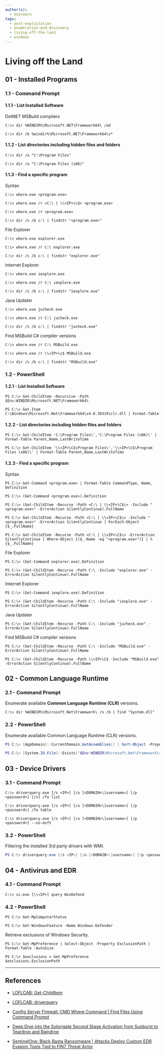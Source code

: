 ```yaml
---
author(s):
  - Userware
tags:
  - post-exploitation
  - enumeration-and-discovery
  - living-off-the-land
  - windows
---
```

# Living off the Land

## 01 - Installed Programs

### 1.1 - Command Prompt

#### 1.1.1 - List Installed Software

DotNET MSBuild compilers

```
C:\> dir %WINDIR%\Microsoft.NET\Framework64\ /ad

C:\> dir /b %windir%\Microsoft.NET\Framework64\v*
```

#### 1.1.2 - List directories including hidden files and folders

```
C:\> dir /a "C:\Program Files"

C:\> dir /a "C:\Program Files (x86)"
```

#### 1.1.3 - Find a specific program

Syntax

```
C:\> where.exe <program.exe>

C:\> where.exe /r <C:\ | \\<IP>\c$> <program.exe>

C:\> where.exe /r <program.exe>

C:\> dir /s /b c:\ | findstr "<program.exe>"
```

File Explorer

```
C:\> where.exe explorer.exe

C:\> where.exe /r C:\ explorer.exe

C:\> dir /s /b c:\ | findstr "explorer.exe"
```

Internet Explorer

```
C:\> where.exe iexplore.exe

C:\> where.exe /r C:\ iexplore.exe

C:\> dir /s /b c:\ | findstr "iexplore.exe"
```

Java Updater

```
C:\> where.exe jucheck.exe

C:\> where.exe /r C:\ jucheck.exe

C:\> dir /s /b c:\ | findstr "jucheck.exe"
```

Find MSBuild C# compiler versions

```
C:\> where.exe /r C:\ MSBuild.exe

C:\> where.exe /r \\<IP>\c$ MSBuild.exe

C:\> dir /s /b c:\ | findstr "MSBuild.exe"
```

### 1.2 - PowerShell

#### 1.2.1 - List Installed Software

```
PS C:\> Get-ChildItem -Recursive -Path $Env:WINDIR\Microsoft.NET\Framework64\

PS C:\> Get-Item C:\Windows\Microsoft.Net\Framework64\v4.0.30319\clr.dll | Format-Table
```

#### 1.2.2 - List directories including hidden files and folders

```
PS C:\> Get-ChildItem 'C:\Program Files\','C:\Program Files (x86)\' | Format-Table Parent,Name,LastWriteTime

PS C:\> Get-ChildItem '\\<IP>\C$\Program Files\','\\<IP>\C$\Program Files (x86)\' | Format-Table Parent,Name,LastWriteTime
```

#### 1.2.3 - Find a specific program

Syntax

```
PS C:\> Get-Command <program.exe> | Format-Table CommandType, Name, Definition

PS C:\> (Get-Command <program.exe>).Definition

PS C:\> (Get-ChildItem -Recurse -Path <C:\ | \\<IP>\C$\> -Include "<program.exe>" -ErrorAction SilentlyContinue).FullName

PS C:\> Get-ChildItem -Recurse -Path <C:\ | \\<IP>\C$\> -Include "<program.exe>" -ErrorAction SilentlyContinue | ForEach-Object {$_.FullName}

PS C:\> Get-ChildItem -Recurse -Path <C:\ | \\<IP>\C$\> -ErrorAction SilentlyContinue | Where-Object {($_.Name -eq "<program.exe>")} | % {$_.FullName}
```

File Explorer

```
PS C:\> (Get-Command explorer.exe).Definition

PS C:\> (Get-ChildItem -Recurse -Path C:\ -Include "explorer.exe" -ErrorAction SilentlyContinue).FullName
```

Internet Explorer

```
PS C:\> (Get-Command iexplore.exe).Definition

PS C:\> (Get-ChildItem -Recurse -Path C:\ -Include "iexplore.exe" -ErrorAction SilentlyContinue).FullName
```

Java Updater

```
PS C:\> (Get-ChildItem -Recurse -Path C:\ -Include "jucheck.exe" -ErrorAction SilentlyContinue).FullName
```

Find MSBuild C# compiler versions

```
PS C:\> (Get-ChildItem -Recurse -Path C:\ -Include "MSBuild.exe" -ErrorAction SilentlyContinue).FullName

PS C:\> (Get-ChildItem -Recurse -Path \\<IP>\C$ -Include "MSBuild.exe" -ErrorAction SilentlyContinue).FullName
```

## 02 - Common Language Runtime

### 2.1 - Command Prompt

Enumerate available **Common Language Runtime (CLR)** versions.

```
C:\> dir %WINDIR%\Microsoft.Net\Framework\ /s /b | find "System.dll"
```

### 2.2 - PowerShell

Enumerate available Common Language Runtime (CLR) versions.

```powershell
PS C:\> [AppDomain]::CurrentDomain.GetAssemblies() | Sort-Object -Property FullName | Format-Table FullName

PS C:\> [System.IO.File]::Exists("$Env:WINDIR\Microsoft.Net\Framework\v2.0.50727\System.dll")
```

## 03 - Device Drivers

### 3.1 - Command Prompt

```
C:\> driverquery.exe [/s <IP>] [/u [<DOMAIN>\]username>] [/p <password>] [/v] /fo list

C:\> driverquery.exe [/s <IP>] [/u [<DOMAIN>\]username>] [/p <password>] /fo table

C:\> driverquery.exe [/s <IP>] [/u [<DOMAIN>\]username>] [/p <password>] --no-msft
```

### 3.2 - PowerShell

Filtering the installed 3rd party drivers with WMI.

```powershell
PS C:\> driverquery.exe [/s <IP>] [/u [<DOMAIN>\]username>] [/p <password>] /v /fo csv | ConvertFrom-CSV | Select-Object 'Display Name', 'Start Mode', Path
```

## 04 - Antivirus and EDR

### 4.1 - Command Prompt

```
C:\> sc.exe [\\<IP>] query WinDefend
```

### 4.2 - PowerShell

```
PS C:\> Get-MpComputerStatus

PS C:\> Get-WindowsFeature -Name Windows-Defender
```

Retrieve exclusions of Windows Security.

```
PS C:\> Get-MpPreference | Select-Object -Property ExclusionPath | Format-Table -AutoSize

PS C:\> $exclusions = Get-MpPreference
$exclusions.ExclusionPath
```

---
## References

- [LOFLCAB: Get-ChildItem](https://lofl-project.github.io/loflcab/Cmdlets/Get-ChildItem/)

- [LOFLCAB: driverquery](https://lofl-project.github.io/loflcab/Binaries/driverquery/)

- [Config Server Firewall: CMD Where Command | Find Files Using Command Prompt](https://www.configserverfirewall.com/windows-10/cmd-where-command/)

- [Deep Dive into the Solorigate Second Stage Activation from Sunburst to Teardrop and Raindrop](https://www.microsoft.com/en-us/security/blog/2021/01/20/deep-dive-into-the-solorigate-second-stage-activation-from-sunburst-to-teardrop-and-raindrop/)

- [SentinelOne: Black Basta Ransomware | Attacks Deploy Custom EDR Evasion Tools Tied to FIN7 Threat Actor](https://www.sentinelone.com/labs/black-basta-ransomware-attacks-deploy-custom-edr-evasion-tools-tied-to-fin7-threat-actor/)